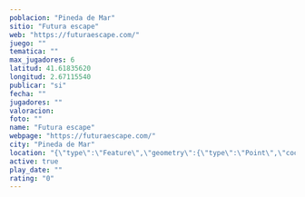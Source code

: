 ```yaml
---
poblacion: "Pineda de Mar"
sitio: "Futura escape"
web: "https://futuraescape.com/"
juego: ""
tematica: ""
max_jugadores: 6
latitud: 41.61835620
longitud: 2.67115540
publicar: "si"
fecha: ""
jugadores: ""
valoracion: 
foto: ""
name: "Futura escape"
webpage: "https://futuraescape.com/"
city: "Pineda de Mar"
location: "{\"type\":\"Feature\",\"geometry\":{\"type\":\"Point\",\"coordinates\":[2.6711554,41.6183562]}}"
active: true
play_date: ""
rating: "0"
---
```

